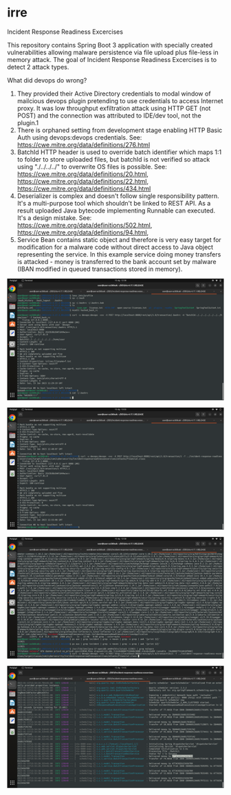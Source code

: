 # irre
Incident Response Readiness Excercises

This repository contains Spring Boot 3 application with specially created vulnerabilities allowing malware persistence via file upload plus file-less in memory attack. The goal of Incident Response Readiness Excercises is to detect 2 attack types.

What did devops do wrong?
1. They provided their Active Directory credentials to modal window of mailcious devops plugin pretending to use credentials to access Internet proxy. It was low throughput exfiltration attack using HTTP GET (not POST) and the connection was attributed to IDE/dev tool, not the plugin.1
2. There is orphaned setting from development stage enabling HTTP Basic Auth using devops:devops credentials. See: https://cwe.mitre.org/data/definitions/276.html
3. BatchId HTTP header is used to override batch identifier which maps 1:1 to folder to store uploaded files, but batchId is not verified so attack using "./../../../" to overwrite OS files is possible. See: https://cwe.mitre.org/data/definitions/20.html, https://cwe.mitre.org/data/definitions/22.html, https://cwe.mitre.org/data/definitions/434.html
4. Deserializer is complex and doesn't follow single responsibility pattern. It's a multi-purpose tool which shouldn't be linked to REST API. As a result uploaded Java bytecode implementing Runnable can executed. It's a design mistake. See: https://cwe.mitre.org/data/definitions/502.html, https://cwe.mitre.org/data/definitions/94.html, 
5. Service Bean contains static object and therefore is very easy target for modification for a malware code without direct access to Java object representing the service. In this example service doing money transfers is attacked - money is transferred to the bank account set by malware (IBAN modified in queued transactions stored in memory).

![Alt text](howto-01.png?raw=true "Howto 01")

![Alt text](howto-02.png?raw=true "Howto 02")

![Alt text](howto-03.png?raw=true "Howto 03")

![Alt text](howto-04.png?raw=true "Howto 04")
